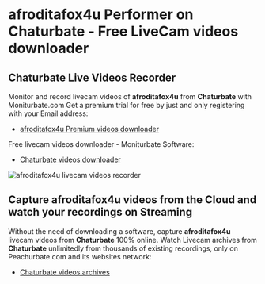 # afroditafox4u Performer on Chaturbate - Free LiveCam videos downloader

## Chaturbate Live Videos Recorder

Monitor and record livecam videos of **afroditafox4u** from **Chaturbate** with Moniturbate.com
Get a premium trial for free by just and only registering with your Email address:
* [afroditafox4u Premium videos downloader](https://moniturbate.com/request-demo-licence-key.html)

Free livecam videos downloader - Moniturbate Software:
* [Chaturbate videos downloader](https://moniturbate.com/moniturbate-download-software.html)

![afroditafox4u livecam videos recorder](https://peachurnet.com/templates/moniturbate-software.png)


## Capture afroditafox4u videos from the Cloud and watch your recordings on Streaming

Without the need of downloading a software, capture **afroditafox4u** livecam videos from **Chaturbate** 100% online.
Watch Livecam archives from **Chaturbate** unlimitedly from thousands of existing recordings, only on Peachurbate.com and its websites network:
* [Chaturbate videos archives](https://peachurnet.com/)